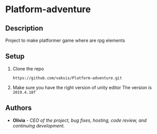 # Platform-adventure

## Description

Project to make platformer game where are rpg elements


## Setup

1. Clone the repo

      `https://github.com/vaksis/Platform-adventure.git`
  
2. Make sure you have the right version of unity editor
  The version is `2019.4.18f`
  

## Authors

* **Olivia** - *CEO of the project, bug fixes, hosting, code review, and continuing development.* 
